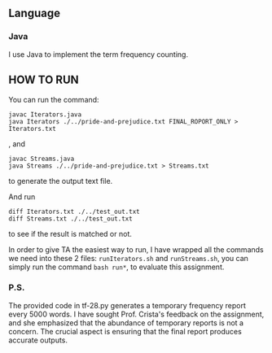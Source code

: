 ## Language
### Java
I use Java to implement the term frequency counting.

## HOW TO RUN
You can run the command:
```shell
javac Iterators.java
java Iterators ./../pride-and-prejudice.txt FINAL_ROPORT_ONLY > Iterators.txt
```
, and
```shell
javac Streams.java
java Streams ./../pride-and-prejudice.txt > Streams.txt
```
to generate the output text file.

And run 
```shell
diff Iterators.txt ./../test_out.txt
diff Streams.txt ./../test_out.txt
```
to see if the result is matched or not.

In order to give TA the easiest way to run, I have wrapped all the commands we need into these 2 files: ```runIterators.sh``` and ```runStreams.sh```, you can simply run the command ```bash run*```, to evaluate this assignment.

### P.S.
The provided code in tf-28.py generates a temporary frequency report every 5000 words. I have sought Prof. Crista's feedback on the assignment, and she emphasized that the abundance of temporary reports is not a concern. The crucial aspect is ensuring that the final report produces accurate outputs.
